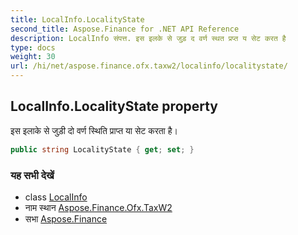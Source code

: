 ```yaml
---
title: LocalInfo.LocalityState
second_title: Aspose.Finance for .NET API Reference
description: LocalInfo संपत्त. इस इलके से जुड़ द वर्ण स्थत प्रप्त य सेट करत है
type: docs
weight: 30
url: /hi/net/aspose.finance.ofx.taxw2/localinfo/localitystate/
---
```

## LocalInfo.LocalityState property

इस इलाके से जुड़ी दो वर्ण स्थिति प्राप्त या सेट करता है।

```csharp
public string LocalityState { get; set; }
```

### यह सभी देखें

* class [LocalInfo](../)
* नाम स्थान [Aspose.Finance.Ofx.TaxW2](../../localinfo/)
* सभा [Aspose.Finance](../../../)


